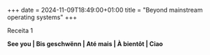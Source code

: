 +++ 
date = 2024-11-09T18:49:00+01:00
title = "Beyond mainstream operating systems"
+++

Receita 1

**See you | Bis geschwënn | Até mais | À bientôt | Ciao**
